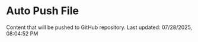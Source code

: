 # Auto Push File

Content that will be pushed to GitHub repository.
Last updated: 07/28/2025, 08:04:52 PM